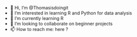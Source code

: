 - 👋 Hi, I’m @Thomasisdoingit
- 👀 I’m interested in learning R and Python for data analysis
- 🌱 I’m currently learning R 
- 💞️ I’m looking to collaborate on beginner projects 
- 📫 How to reach me: here ?

<!---
Thomasisdoingit/Thomasisdoingit is a ✨ special ✨ repository because its `README.md` (this file) appears on your GitHub profile.
You can click the Preview link to take a look at your changes.
--->
